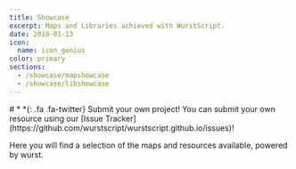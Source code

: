 ```yaml
---
title: Showcase
excerpt: Maps and Libraries achieved with WurstScript.
date: 2019-01-13
icon:
  name: icon_genius
color: primary
sections:
  - /showcase/mapshowcase
  - /showcase/libshowcase
---
```


<div class="jumbotron" markdown="1">
# *&nbsp;*{: .fa .fa-twitter} Submit your own project!
You can submit your own resource using our [Issue Tracker](https://github.com/wurstscript/wurstscript.github.io/issues)!
</div>

Here you will find a selection of the maps and resources available, powered by wurst.
